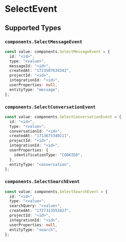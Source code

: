 # SelectEvent


## Supported Types

### `components.SelectMessageEvent`

```typescript
const value: components.SelectMessageEvent = {
  id: "<id>",
  type: "<value>",
  messageId: "<id>",
  createdAt: "1723507634342",
  projectId: "<id>",
  integrationId: "<id>",
  userProperties: null,
  entityType: "message",
};
```

### `components.SelectConversationEvent`

```typescript
const value: components.SelectConversationEvent = {
  id: "<id>",
  type: "<value>",
  conversationId: "<id>",
  createdAt: "1713675340111",
  projectId: "<id>",
  integrationId: "<id>",
  userProperties: {
    identificationType: "COOKIED",
  },
  entityType: "conversation",
};
```

### `components.SelectSearchEvent`

```typescript
const value: components.SelectSearchEvent = {
  id: "<id>",
  type: "<value>",
  searchQuery: "<value>",
  createdAt: "1727313551827",
  projectId: "<id>",
  integrationId: "<id>",
  userProperties: null,
  entityType: "search",
};
```

